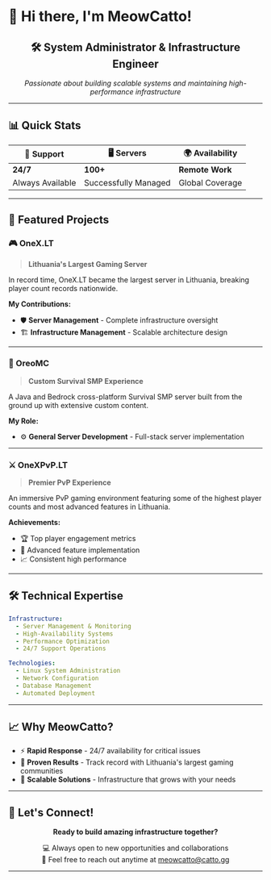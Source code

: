 # 👋 Hi there, I'm MeowCatto!

<div align="center">
  
## 🛠️ System Administrator & Infrastructure Engineer

*Passionate about building scalable systems and maintaining high-performance infrastructure*

</div>

---

## 📊 Quick Stats

<div align="center">

| 🔧 Support | 🖥️ Servers | 🌍 Availability |
|------------|-------------|------------------|
| **24/7** | **100+** | **Remote Work** |
| Always Available | Successfully Managed | Global Coverage |

</div>

---

## 🚀 Featured Projects

### 🎮 OneX.LT
> **Lithuania's Largest Gaming Server**

In record time, OneX.LT became the largest server in Lithuania, breaking player count records nationwide.

**My Contributions:**
- 🛡️ **Server Management** - Complete infrastructure oversight
- 🏗️ **Infrastructure Management** - Scalable architecture design

---

### 🍪 OreoMC
> **Custom Survival SMP Experience**

A Java and Bedrock cross-platform Survival SMP server built from the ground up with extensive custom content.

**My Role:**
- ⚙️ **General Server Development** - Full-stack server implementation

---

### ⚔️ OneXPvP.LT
> **Premier PvP Experience**

An immersive PvP gaming environment featuring some of the highest player counts and most advanced features in Lithuania.

**Achievements:**
- 🏆 Top player engagement metrics
- 🎯 Advanced feature implementation
- 📈 Consistent high performance

---

## 🛠️ Technical Expertise

```yaml
Infrastructure:
  - Server Management & Monitoring
  - High-Availability Systems
  - Performance Optimization
  - 24/7 Support Operations

Technologies:
  - Linux System Administration
  - Network Configuration
  - Database Management
  - Automated Deployment
```

---

  ## 📈 Why MeowCatto?

- ⚡ **Rapid Response** - 24/7 availability for critical issues
- 🎯 **Proven Results** - Track record with Lithuania's largest gaming communities
- 🔄 **Scalable Solutions** - Infrastructure that grows with your needs
---

## 🤝 Let's Connect!

<div align="center">

**Ready to build amazing infrastructure together?**

💻 Always open to new opportunities and collaborations  
📧 Feel free to reach out anytime at meowcatto@catto.gg

---
</div>
